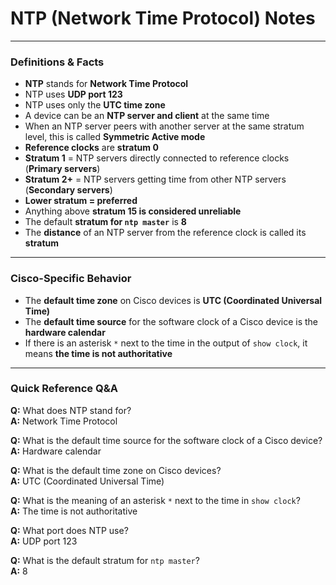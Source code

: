 # NTP (Network Time Protocol) Notes

---

### Definitions & Facts

- **NTP** stands for **Network Time Protocol**
- NTP uses **UDP port 123**
- NTP uses only the **UTC time zone**
- A device can be an **NTP server and client** at the same time
- When an NTP server peers with another server at the same stratum level, this is called **Symmetric Active mode**
- **Reference clocks** are **stratum 0**
- **Stratum 1** = NTP servers directly connected to reference clocks (**Primary servers**)
- **Stratum 2+** = NTP servers getting time from other NTP servers (**Secondary servers**)
- **Lower stratum = preferred**
- Anything above **stratum 15 is considered unreliable**
- The default **stratum for `ntp master`** is **8**
- The **distance** of an NTP server from the reference clock is called its **stratum**

---

### Cisco-Specific Behavior

- The **default time zone** on Cisco devices is **UTC (Coordinated Universal Time)**
- The **default time source** for the software clock of a Cisco device is the **hardware calendar**
- If there is an asterisk `*` next to the time in the output of `show clock`, it means **the time is not authoritative**

---

### Quick Reference Q&A

**Q:** What does NTP stand for?  
**A:** Network Time Protocol

**Q:** What is the default time source for the software clock of a Cisco device?  
**A:** Hardware calendar

**Q:** What is the default time zone on Cisco devices?  
**A:** UTC (Coordinated Universal Time)

**Q:** What is the meaning of an asterisk `*` next to the time in `show clock`?  
**A:** The time is not authoritative

**Q:** What port does NTP use?  
**A:** UDP port 123

**Q:** What is the default stratum for `ntp master`?  
**A:** 8
